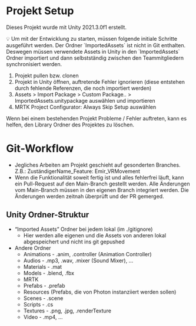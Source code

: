 # Projekt Setup
Dieses Projekt wurde mit Unity 2021.3.0f1 erstellt.

<aside>
💡 Um mit der Entwicklung zu starten, müssen folgende initiale Schritte ausgeführt werden. Der Ordner `ImportedAssets` ist nicht in Git enthalten. Deswegen müssen verwendete Assets in Unity in den `ImportedAssets` Ordner importiert und dann selbstständig zwischen den Teammitgliedern synchronisiert werden. 
</aside>

1. Projekt pullen bzw. clonen
2. Projekt in Unity öffnen, auftretende Fehler ignorieren (diese entstehen durch fehlende Referenzen, die noch importiert werden)
3. Assets > Import Package > Custom Package.. > ImportedAssets.unitypackage auswählen und importieren
4. MRTK Project Configurator: Always Skip Setup auswählen

Wenn bei einem bestehenden Projekt Probleme / Fehler auftreten, kann es helfen, den Library Ordner des Projektes zu löschen.
    
# Git-Workflow

- Jegliches Arbeiten am Projekt geschieht auf gesonderten Branches. Z.B.: ZuständigerName_Feature: Emir_VRMovement
- Wenn die Funktionalität soweit fertig ist und alles fehlerfrei läuft, kann ein Pull-Request auf den Main-Branch gestellt werden. Alle Änderungen vom Main-Branch müssen in den eigenen Branch integriert werden. Die Änderungen werden zeitnah überprüft und der PR gemerged.


## Unity Ordner-Struktur

- “Imported Assets” Ordner bei jedem lokal (im ./gitignore)
    - Hier werden alle eigenen und die Assets von anderen lokal abgespeichert und nicht ins git gepushed
- Andere Ordner
    - Animations - .anim, .controller (Animation Controller)
    - Audios - .mp3, .wav, .mixer (Sound Mixer), …
    - Materials - .mat
    - Models - .blend, .fbx
    - MRTK
    - Prefabs - .prefab
    - Resources (Prefabs, die von Photon instanziiert werden sollen)
    - Scenes - .scene
    - Scripts - .cs
    - Textures - .png, .jpg, .renderTexture
    - Video - .mp4, …
